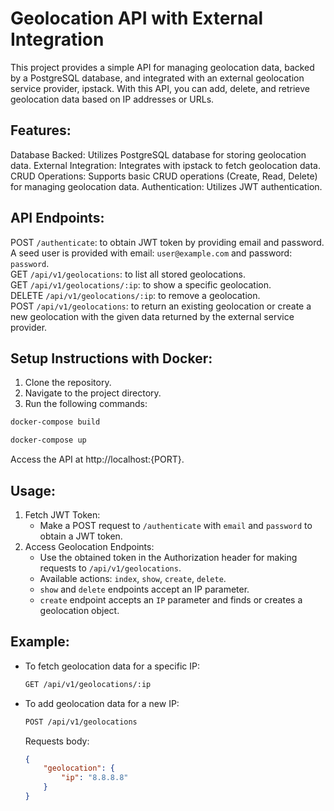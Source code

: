 # Geolocation API with External Integration
This project provides a simple API for managing geolocation data, backed by a PostgreSQL database, and integrated with an external geolocation service provider, ipstack. With this API, you can add, delete, and retrieve geolocation data based on IP addresses or URLs.

## Features:
Database Backed: Utilizes PostgreSQL database for storing geolocation data.
External Integration: Integrates with ipstack to fetch geolocation data.
CRUD Operations: Supports basic CRUD operations (Create, Read, Delete) for managing geolocation data.
Authentication: Utilizes JWT authentication.

## API Endpoints:
POST `/authenticate`: to obtain JWT token by providing email and password. A seed user is provided with email: `user@example.com` and password: `password`.\
GET `/api/v1/geolocations`: to list all stored geolocations.\
GET `/api/v1/geolocations/:ip`: to show a specific geolocation.\
DELETE `/api/v1/geolocations/:ip`: to remove a geolocation.\
POST `/api/v1/geolocations`: to return an existing geolocation or create a new geolocation with the given data returned by the external service provider.

## Setup Instructions with Docker:
1. Clone the repository.
2. Navigate to the project directory.
3. Run the following commands:

```bash
docker-compose build
```
```bash
docker-compose up
```

Access the API at http://localhost:{PORT}.

## Usage:
1. Fetch JWT Token:
    - Make a POST request to `/authenticate` with `email` and `password` to obtain a JWT token.
2. Access Geolocation Endpoints:
    - Use the obtained token in the Authorization header for making requests to `/api/v1/geolocations`.
    - Available actions: `index`, `show`, `create`, `delete`.
    - `show` and `delete` endpoints accept an IP parameter.
    - `create` endpoint accepts an `IP` parameter and finds or creates a geolocation object.
  
## Example:
- To fetch geolocation data for a specific IP:
  ```bash
  GET /api/v1/geolocations/:ip
  ```
- To add geolocation data for a new IP:
  ```bash
  POST /api/v1/geolocations
  ```
  Requests body:
  ```json
  {
      "geolocation": {
          "ip": "8.8.8.8"
      }
  }
  ```

